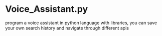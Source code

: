 # Voice_Assistant.py
program a voice assistant in python language with libraries, you can save your own search history and navigate through different apis

